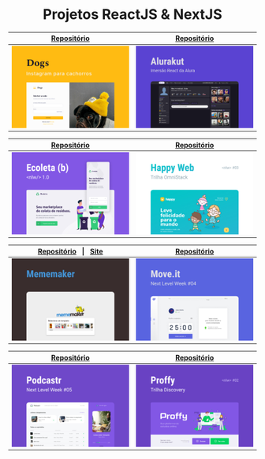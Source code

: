 <h1 align="center">Projetos ReactJS & NextJS</h1> 

<div align="center">
  <table border="0" cellspacing="0" cellpadding="0">
    <thead>
      <tr>
        <th>
          <strong><a href="https://github.com/joaom00/dogs">Repositório</a></strong>
        </th>
        <th>
          <strong><a href="https://github.com/joaom00/alurakut">Repositório</a></strong>
        </th>
      </tr>
    </thead>
    <tbody>
      <tr>
        <td>
            <img
              alt="Projeto Dogs"
              src="./.github/dogs.jpg"
            />
        </td>
        <td>
            <img
              alt="Projeto Alurakut"
              src="./.github/alurakut.jpg"
            />
        </td>
      </tr>
    </tbody>
  </table>

  <table border="0" cellspacing="0" cellpadding="0">
    <thead>
      <tr>
        <th>
          <strong><a href="https://github.com/joaom00/ecoleta">Repositório</a></strong>
        </th>
        <th>
          <strong><a href="https://github.com/joaom00/happy">Repositório</a></strong>
        </th>
      </tr>
    </thead>
    <tbody>
      <tr>
        <td>
            <img
              alt="Projeto Ecoleta"
              src="./.github/ecoleta.jpg"
            />
        </td>
        <td>
            <img
              alt="Projeto Happy"
              src="./.github/happy.jpg"
            />
        </td>
      </tr>
    </tbody>
  </table>

  <table border="0" cellspacing="0" cellpadding="0">
    <thead>
      <tr>
        <th>
          <strong><a href="https://github.com/joaom00/mememaker">Repositório</a></strong>
          &nbsp;&nbsp;|&nbsp;&nbsp;
          <strong><a href="https://mememaker-mu.vercel.app/">Site</a></strong>
        </th>
        <th>
          <strong><a href="https://github.com/joaom00/moveit-react">Repositório</a></strong>
        </th>
      </tr>
    </thead>
    <tbody>
      <tr>
        <td>
            <img
              alt="Projeto Mememaker"
              src="./.github/mememaker.jpg"
            />
        </td>
        <td>
            <img
              alt="Projeto MoveIt"
              src="./.github/moveit.jpg"
            />
        </td>
      </tr>
    </tbody>
  </table>

  <table border="0" cellspacing="0" cellpadding="0">
    <thead>
      <tr>
        <th>
          <strong><a href="https://github.com/joaom00/podcastr">Repositório</a></strong>
        </th>
        <th>
          <strong><a href="https://github.com/joaom00/proffy">Repositório</a></strong>
        </th>
      </tr>
    </thead>
    <tbody>
      <tr>
        <td>
            <img
              alt="Projeto Podcastr"
              src="./.github/podcastr.jpg"
            />
        </td>
        <td>
            <img
              alt="Projeto Proffy"
              src="./.github/proffy.jpg"
            />
        </td>
      </tr>
    </tbody>
  </table>
</div>
